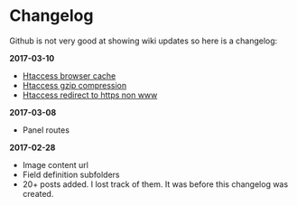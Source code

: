 # Changelog

Github is not very good at showing wiki updates so here is a changelog:

**2017-03-10**

- [Htaccess browser cache](https://github.com/jenstornell/kirby-secrets/wiki/Htaccess-browser-cache)
- [Htaccess gzip compression](https://github.com/jenstornell/kirby-secrets/wiki/Htaccess-gzip-compression)
- [Htaccess redirect to https non www](https://github.com/jenstornell/kirby-secrets/wiki/Htaccess-redirect-to-https-non-www)

**2017-03-08**

- Panel routes

**2017-02-28**

- Image content url
- Field definition subfolders
- 20+ posts added. I lost track of them. It was before this changelog was created.